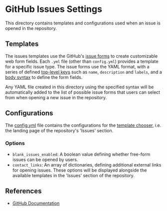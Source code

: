 # GitHub Issues Settings
This directory contains templates and configurations used when an issue is opened in the repository.

## Templates
The issues templates use the GitHub's [issue forms](https://docs.github.com/en/communities/using-templates-to-encourage-useful-issues-and-pull-requests/configuring-issue-templates-for-your-repository#creating-issue-forms)
to create customizable web form fields. Each `.yml` file (other than `config.yml`) provides a template for
a specific issue type. The issue forms use the YAML format, with a series of defined [top-level keys](https://docs.github.com/en/communities/using-templates-to-encourage-useful-issues-and-pull-requests/syntax-for-issue-forms#top-level-syntax)
such as `name`, `description` and `labels`, and a [body syntax](https://docs.github.com/en/communities/using-templates-to-encourage-useful-issues-and-pull-requests/syntax-for-githubs-form-schema)
to define the form fields.

Any YAML file created in this directory using the specified syntax will be automatically added to the list of possible
issue forms that users can select from when opening a new issue in the repository.


## Configurations
The [config.yml](../../.meta/config/issues_template_chooser.yaml) file contains the configurations for the
[template chooser](https://docs.github.com/en/communities/using-templates-to-encourage-useful-issues-and-pull-requests/configuring-issue-templates-for-your-repository#configuring-the-template-chooser),
i.e. the landing page of the repository's 'Issues' section.

### Options
- `blank_issues_enabled`: A boolean value defining whether free-form issues can be opened by users.
- `contact_links`: An array of dictionaries, defining additional external links for opening issues.
These options will be displayed alongside the available templates in the 'Issues' section of the repository.

## References
- [GitHub Documentation](https://docs.github.com/en/communities/using-templates-to-encourage-useful-issues-and-pull-requests/about-issue-and-pull-request-templates)
